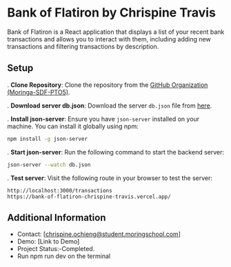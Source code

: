 # Bank of Flatiron by Chrispine Travis

Bank of Flatiron is a React application that displays a list of your recent bank transactions and allows you to interact with them, including adding new transactions and filtering transactions by description.

## Setup

. **Clone Repository**: Clone the repository from the [GitHub Organization (Moringa-SDF-PTO5)](https://github.com/Moringa-SDF-PTO5).

. **Download server db.json**: Download the server `db.json` file from [here](<URL to download db.json>).

. **Install json-server**: Ensure you have `json-server` installed on your machine. You can install it globally using npm:
   ```bash
   npm install -g json-server
   ```

. **Start json-server**: Run the following command to start the backend server:
   ```bash
   json-server --watch db.json
   ```

. **Test server**: Visit the following route in your browser to test the server:
   ```
   http://localhost:3000/transactions
https://bank-of-flatiron-chrispine-travis.vercel.app/
   ```


## Additional Information

- Contact: [chrispine.ochieng@student.moringschool.com]
- Demo: [Link to Demo]
- Project Status:-Completed.
- Run npm run dev on the terminal
